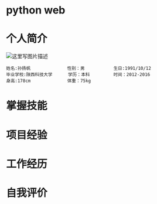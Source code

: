 # python web
# 个人简介
![这里写图片描述](http://img.blog.csdn.net/20170906123319220?watermark/2/text/aHR0cDovL2Jsb2cuY3Nkbi5uZXQvdTAxMTA4NTczNA==/font/5a6L5L2T/fontsize/400/fill/I0JBQkFCMA==/dissolve/70/gravity/SouthEast)
```
姓名:孙扬帆              性别：男           生日:1991/10/12  
毕业学校:陕西科技大学      学历：本科         时间：2012-2016
身高:178cm              体重：75kg
```
# 掌握技能
# 项目经验
# 工作经历
# 自我评价
